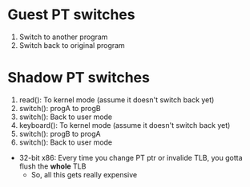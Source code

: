 # Guest PT switches
1. Switch to another program
2. Switch back to original program

# Shadow PT switches
1. read(): To kernel mode (assume it doesn't switch back yet)
2. switch(): progA to progB
3. switch(): Back to user mode
4. keyboard(): To kernel mode (assume it doesn't switch back yet)
5. switch(): progB to progA
6. switch(): Back to user mode


- 32-bit x86: Every time you change PT ptr or invalide TLB, you gotta flush the **whole** TLB
    - So, all this gets really expensive
